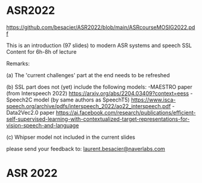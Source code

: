 # ASR2022


https://github.com/besacier/ASR2022/blob/main/ASRcourseMOSIG2022.pdf 

This is an introduction (97 slides) to modern ASR systems and speech SSL
Content for 6h-8h of lecture

Remarks:

(a) The 'current challenges' part at the end needs to be refreshed

(b) SSL part does not (yet) include the following models:
-MAESTRO paper (from Interspeech 2022)
https://arxiv.org/abs/2204.03409?context=eess
-Speech2C model (by same authors as SpeechT5)
https://www.isca-speech.org/archive/pdfs/interspeech_2022/ao22_interspeech.pdf
-Data2Vec2.0 paper
https://ai.facebook.com/research/publications/efficient-self-supervised-learning-with-contextualized-target-representations-for-vision-speech-and-language

(c) Whipser model not included in the current slides


please send your feedback to: laurent.besacier@naverlabs.com

# ASR 2022 

